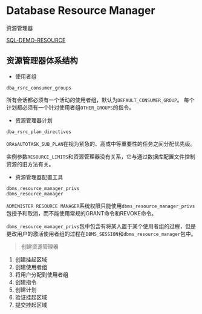 # Database Resource Manager

资源管理器

[SQL-DEMO-RESOURCE](../../sql_scripts/mgmt/resource/resource.sql)

## 资源管理器体系结构

- 使用者组

`dba_rsrc_consumer_groups`

所有会话都必须有一个活动的使用者组，默认为`DEFAULT_CONSUMER_GROUP`。
每个计划都必须有一个针对使用者组`OTHER_GROUPS`的指令。

- 资源管理器计划

`dba_rsrc_plan_directives`

`ORA$AUTOTASK_SUB_PLAN`在视为紧急的、高或中等重要性的任务之间分配优先级。

实例参数`RESOURCE_LIMITS`和资源管理器没有关系，它与通过数据库配置文件控制资源的旧方法有关。

- 资源管理器配置工具

```oracle
dbms_resource_manager_privs
dbms_resource_manager
```

`ADMINISTER RESOURCE MANAGER`系统权限只能使用`dbms_resource_manager_privs`包授予和取消，而不能使用常规的GRANT命令和REVOKE命令。

`dbms_resource_manager_privs`包中包含有将某人置于某个使用者组的过程，但是更改用户的激活使用者组的过程在`DBMS_SESSION`和`dbms_resource_manager`包中。


> 创建资源管理器

1. 创建挂起区域
2. 创建使用者组
3. 将用户分配到使用者组
4. 创建指令
5. 创建计划
6. 验证挂起区域
7. 提交挂起区域

